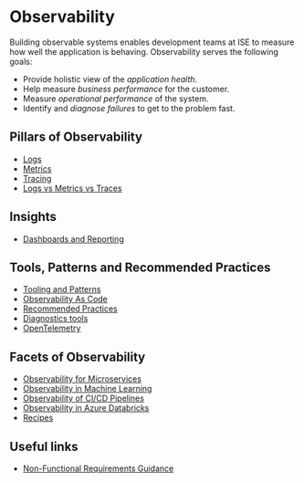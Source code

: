 # Observability

Building observable systems enables development teams at ISE to measure how well the application is behaving. Observability serves the following goals:

- Provide holistic view of the _application health_.
- Help measure _business performance_ for the customer.
- Measure _operational performance_ of the system.
- Identify and _diagnose failures_ to get to the problem fast.

## Pillars of Observability

- [Logs](pillars/logging.md)
- [Metrics](pillars/metrics.md)
- [Tracing](pillars/tracing.md)
- [Logs vs Metrics vs Traces](log_vs_metric_vs_trace.md)

## Insights

- [Dashboards and Reporting](pillars/dashboard.md)

## Tools, Patterns and Recommended Practices

- [Tooling and Patterns](tools/tools.md)
- [Observability As Code](observability_as_code.md)
- [Recommended Practices](best_practices.md)
- [Diagnostics tools](diagnostic_tools.md)
- [OpenTelemetry](tools/OpenTelemetry.md)

## Facets of Observability

- [Observability for Microservices](microservices.md)
- [Observability in Machine Learning](ml_observability.md)
- [Observability of CI/CD Pipelines](observability_pipelines.md)
- [Observability in Azure Databricks](observability_databricks.md)
- [Recipes](recipes_observability.md)

## Useful links

- [Non-Functional Requirements Guidance](../design/design_patterns/non_functional_requirements_capture_guide.md)
